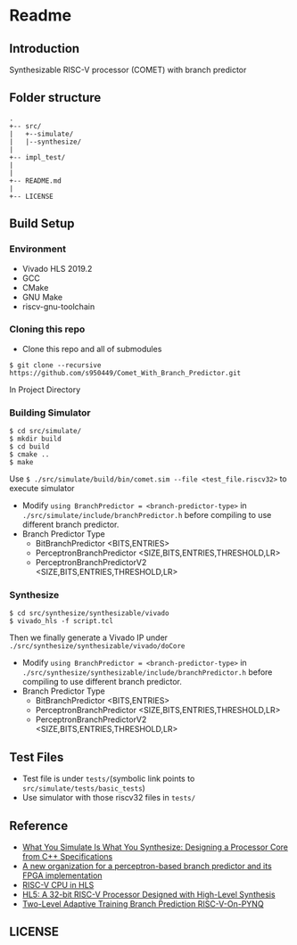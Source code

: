 # Readme
## Introduction
Synthesizable RISC-V processor (COMET) with branch predictor
## Folder structure
```
.
+-- src/    
|   +--simulate/
|   |--synthesize/
|
+-- impl_test/
|
|
+-- README.md
|
+-- LICENSE
```

## Build Setup
### Environment
* Vivado HLS 2019.2
* GCC
* CMake
* GNU Make
* riscv-gnu-toolchain
### Cloning this repo
* Clone this repo and all of submodules
```
$ git clone --recursive https://github.com/s950449/Comet_With_Branch_Predictor.git
```
In Project Directory
### Building Simulator
```
$ cd src/simulate/
$ mkdir build
$ cd build
$ cmake ..
$ make
```
Use `$ ./src/simulate/build/bin/comet.sim --file <test_file.riscv32>` to execute simulator
* Modify `using BranchPredictor = <branch-predictor-type>`
 in `./src/simulate/include/branchPredictor.h` before compiling to use different branch predictor. 
* Branch Predictor Type
    * BitBranchPredictor <BITS,ENTRIES>
    * PerceptronBranchPredictor <SIZE,BITS,ENTRIES,THRESHOLD,LR>
    * PerceptronBranchPredictorV2 <SIZE,BITS,ENTRIES,THRESHOLD,LR>
### Synthesize 
```
$ cd src/synthesize/synthesizable/vivado
$ vivado_hls -f script.tcl
```
Then we finally generate a Vivado IP under `./src/synthesize/synthesizable/vivado/doCore`
* Modify `using BranchPredictor = <branch-predictor-type>`
 in `./src/synthesize/synthesizable/include/branchPredictor.h` before compiling to use different branch predictor. 
* Branch Predictor Type
    * BitBranchPredictor <BITS,ENTRIES>
    * PerceptronBranchPredictor <SIZE,BITS,ENTRIES,THRESHOLD,LR>
    * PerceptronBranchPredictorV2 <SIZE,BITS,ENTRIES,THRESHOLD,LR>

## Test Files
* Test file is under `tests/`(symbolic link points to `src/simulate/tests/basic_tests`)
* Use simulator with those riscv32 files in `tests/`
## Reference
* [What You Simulate Is What You Synthesize: Designing a Processor Core from C++ Specifications](https://hal.archives-ouvertes.fr/hal-02303453/document)
* [A new organization for a perceptron-based branch predictor and its FPGA implementation](https://ieeexplore.ieee.org/document/1430166)
* [RISC-V CPU in HLS](https://www.hanselmandrew.com/projects/risc-v-cpu-in-hls)
* [HL5: A 32-bit RISC-V Processor Designed with High-Level Synthesis](https://www.inf.pucrs.br/~calazans/graduate/SDAC/saltos.pdf)
* [Two-Level Adaptive Training Branch Prediction RISC-V-On-PYNQ](https://github.com/drichmond/RISC-V-On-PYNQ)

## LICENSE
